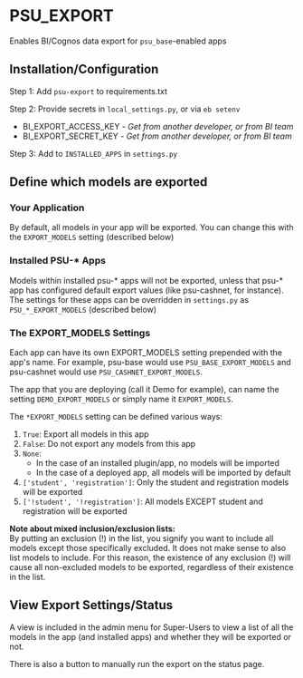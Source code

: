 # PSU_EXPORT

Enables BI/Cognos data export for `psu_base`-enabled apps

## Installation/Configuration

Step 1: Add `psu-export` to requirements.txt

Step 2: Provide secrets in `local_settings.py`, or via `eb setenv`
* BI_EXPORT_ACCESS_KEY *- Get from another developer, or from BI team*
* BI_EXPORT_SECRET_KEY *- Get from another developer, or from BI team*

Step 3: Add to `INSTALLED_APPS` in `settings.py`

## Define which models are exported

### Your Application
By default, all models in your app will be exported.  You can change this with the `EXPORT_MODELS` 
setting (described below)

### Installed PSU-* Apps
Models within installed psu-* apps will not be exported, unless that psu-* 
app has configured default export values (like psu-cashnet, for instance). 
The settings for these apps can be overridden in `settings.py` as `PSU_*_EXPORT_MODELS` (described below)

### The EXPORT_MODELS Settings
Each app can have its own EXPORT_MODELS setting prepended with the app's name. 
For example, psu-base would use `PSU_BASE_EXPORT_MODELS` and psu-cashnet would use `PSU_CASHNET_EXPORT_MODELS`. 

The app that you are deploying (call it Demo for example), can name the setting 
`DEMO_EXPORT_MODELS` or simply name it `EXPORT_MODELS`.

The `*EXPORT_MODELS` setting can be defined various ways:
1. `True`: Export all models in this app
1. `False`: Do not export any models from this app
1. `None`: 
   * In the case of an installed plugin/app, no models will be imported
   * In the case of a deployed app, all models will be imported by default
1. `['student', 'registration']`: Only the student and registration models will be exported
1. `['!student', '!registration']`: All models EXCEPT student and registration will be exported  

**Note about mixed inclusion/exclusion lists:**  
By putting an exclusion (!) in the list, you signify you want to include all models except those 
specifically excluded.  It does not make sense to also list models to include.  For this reason,
the existence of any exclusion (!) will cause all non-excluded models to be exported, regardless of 
their existence in the list.

## View Export Settings/Status
A view is included in the admin menu for Super-Users to view a list of all the models in the app 
(and installed apps) and whether they will be exported or not.  

There is also a button to manually run the export on the status page.